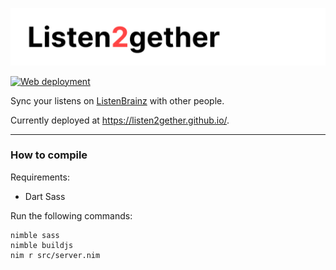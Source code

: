 ![Listen2gether](docs/banner.png)

[![Web deployment](https://github.com/Listen2gether/Listen2gether.github.io/actions/workflows/web.yml/badge.svg)](https://github.com/Listen2gether/Listen2gether.github.io/actions/workflows/web.yml)

Sync your listens on [ListenBrainz](https://listenbrainz.org) with other people.

Currently deployed at https://listen2gether.github.io/.

---

### How to compile

Requirements:
 - Dart Sass

Run the following commands:
```
nimble sass
nimble buildjs
nim r src/server.nim
```
